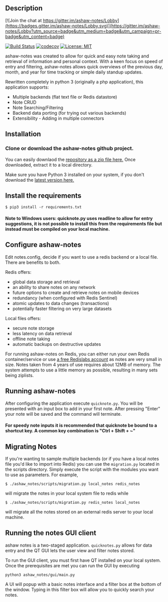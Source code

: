 ## Description

[![Join the chat at https://gitter.im/ashaw-notes/Lobby](https://badges.gitter.im/ashaw-notes/Lobby.svg)](https://gitter.im/ashaw-notes/Lobby?utm_source=badge&utm_medium=badge&utm_campaign=pr-badge&utm_content=badge)

[![Build Status](https://travis-ci.org/follower46/ashaw-notes.svg?branch=master)](https://travis-ci.org/follower46/ashaw-notes)
[![codecov](https://codecov.io/gh/follower46/ashaw-notes/branch/master/graph/badge.svg)](https://codecov.io/gh/follower46/ashaw-notes)
[![License: MIT](https://img.shields.io/badge/License-MIT-yellow.svg)](https://opensource.org/licenses/MIT)

ashaw-notes was created to allow for quick and easy note taking and retrieval of information and personal context.
With a keen focus on speed of entry and filtering, ashaw-notes allows quick overviews of the previous day, month, and year for time tracking or simple daily standup updates.

Rewritten completely in python 3 (originally a php application), this application supports:
* Multiple backends (flat text file or Redis datastore)
* Note CRUD
* Note Searching/Filtering
* Backend data porting (for trying out various backends)
* Extensibility - Adding in multiple connectors

## Installation

### Clone or download the ashaw-notes github project.

You can easily downlaod the [repository as a zip file here.](https://github.com/follower46/ashaw-notes/archive/master.zip)
Once downloaded, extract it to a local directory.

Make sure you have Python 3 installed on your system, if you don't download the [latest version here.](https://www.python.org/downloads/)

## Install the requirements

```
$ pip3 install -r requirements.txt
```

#### Note to Windows users: quicknote.py uses readline to allow for entry suggestions, it is not possible to install this from the requirements file but instead must be compiled on your local machine.

## Configure ashaw-notes

Edit notes.config, decide if you want to use a redis backend or a local file.
There are benefits to both.

Redis offers:
* global data storage and retrieval 
* an ability to share notes on any network
* future options to create and retrieve notes on mobile devices
* redundancy (when configured with Redis Sentinel)
* atomic updates to data changes (transactions)
* potentially faster filtering on very large datasets

Local files offers:
* secure note storage
* less latency on data retrieval
* offline note taking
* automatic backups on destructive updates

For running ashaw-notes on Redis, you can either run your own Redis container/service or use [a free Redislabs account](https://redislabs.com/) as notes are very small in size. Notes taken from 4 years of use requires about 12MB of memory. The system attempts to use a little memory as possible, resulting in many sets being ziplists. 

## Running ashaw-notes

After configuring the application execute ```quicknote.py```.
You will be presented with an input box to add in your first note.
After pressing "Enter" your note will be saved and the command will terminate.

#### For speedy note inputs it is recommended that quicknote be bound to a shortcut key. A common key combination is "Ctrl + Shift + ~"

## Migrating Notes

If you're wanting to sample multiple backends (or if you have a local notes file you'd like to import into Redis) you can use the ```migration.py``` located in the scripts directory.
Simply execute the script with the modules you want to use as parameters. For example, 
```
$ ./ashaw_notes/scripts/migration.py local_notes redis_notes
``` 
will migrate the notes in your local system file to redis while 
```
$ ./ashaw_notes/scripts/migration.py redis_notes local_notes
``` 
will migrate all the notes stored on an external redis server to your local machine.

## Running the notes GUI client

ashaw notes is a two-staged application. ```quicknotes.py``` allows for data entry and the QT GUI lets the user view and filter notes stored.

To run the GUI client, you must first have QT installed on your local system. Once the prerequisites are met you can run the GUI by executing 
```
python3 ashaw_notes/gui/main.py
```

A UI will popup with a basic notes interface and a filter box at the bottom of the window. Typing in this filter box will allow you to quickly search your notes.
